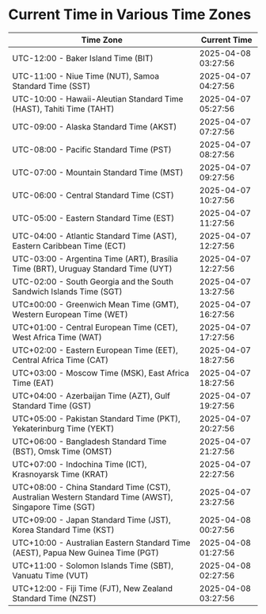 # Current Time in Various Time Zones

| Time Zone | Current Time |
|-----------|--------------|
| UTC-12:00 - Baker Island Time (BIT) | 2025-04-08 03:27:56 |
| UTC-11:00 - Niue Time (NUT), Samoa Standard Time (SST) | 2025-04-07 04:27:56 |
| UTC-10:00 - Hawaii-Aleutian Standard Time (HAST), Tahiti Time (TAHT) | 2025-04-07 05:27:56 |
| UTC-09:00 - Alaska Standard Time (AKST) | 2025-04-07 07:27:56 |
| UTC-08:00 - Pacific Standard Time (PST) | 2025-04-07 08:27:56 |
| UTC-07:00 - Mountain Standard Time (MST) | 2025-04-07 09:27:56 |
| UTC-06:00 - Central Standard Time (CST) | 2025-04-07 10:27:56 |
| UTC-05:00 - Eastern Standard Time (EST) | 2025-04-07 11:27:56 |
| UTC-04:00 - Atlantic Standard Time (AST), Eastern Caribbean Time (ECT) | 2025-04-07 12:27:56 |
| UTC-03:00 - Argentina Time (ART), Brasília Time (BRT), Uruguay Standard Time (UYT) | 2025-04-07 12:27:56 |
| UTC-02:00 - South Georgia and the South Sandwich Islands Time (SGT) | 2025-04-07 13:27:56 |
| UTC±00:00 - Greenwich Mean Time (GMT), Western European Time (WET) | 2025-04-07 16:27:56 |
| UTC+01:00 - Central European Time (CET), West Africa Time (WAT) | 2025-04-07 17:27:56 |
| UTC+02:00 - Eastern European Time (EET), Central Africa Time (CAT) | 2025-04-07 18:27:56 |
| UTC+03:00 - Moscow Time (MSK), East Africa Time (EAT) | 2025-04-07 18:27:56 |
| UTC+04:00 - Azerbaijan Time (AZT), Gulf Standard Time (GST) | 2025-04-07 19:27:56 |
| UTC+05:00 - Pakistan Standard Time (PKT), Yekaterinburg Time (YEKT) | 2025-04-07 20:27:56 |
| UTC+06:00 - Bangladesh Standard Time (BST), Omsk Time (OMST) | 2025-04-07 21:27:56 |
| UTC+07:00 - Indochina Time (ICT), Krasnoyarsk Time (KRAT) | 2025-04-07 22:27:56 |
| UTC+08:00 - China Standard Time (CST), Australian Western Standard Time (AWST), Singapore Time (SGT) | 2025-04-07 23:27:56 |
| UTC+09:00 - Japan Standard Time (JST), Korea Standard Time (KST) | 2025-04-08 00:27:56 |
| UTC+10:00 - Australian Eastern Standard Time (AEST), Papua New Guinea Time (PGT) | 2025-04-08 01:27:56 |
| UTC+11:00 - Solomon Islands Time (SBT), Vanuatu Time (VUT) | 2025-04-08 02:27:56 |
| UTC+12:00 - Fiji Time (FJT), New Zealand Standard Time (NZST) | 2025-04-08 03:27:56 |
